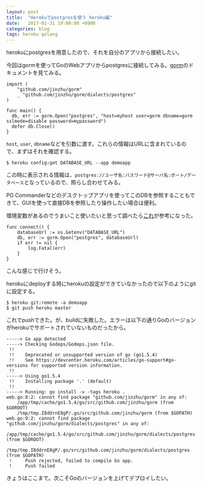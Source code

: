 ```yaml
---
layout: post
title:  "Herokuでpostgresを使う heroku編"
date:   2017-01-31 19:00:00 +0900
categories: blog
tags: heroku golang
---
```

herokuにpostgresを用意したので、それを自分のアプリから接続したい。

今回はgormを使ってGoのWebアプリからpostgresに接続してみる。[gorm](http://jinzhu.me/gorm/database.html#connecting-to-a-database)のドキュメントを見てみる。

```golang
import (
    "github.com/jinzhu/gorm"
    _ "github.com/jinzhu/gorm/dialects/postgres"
)

func main() {
  db, err := gorm.Open("postgres", "host=myhost user=gorm dbname=gorm sslmode=disable password=mypassword")
  defer db.Close()
}
```

`host`, `user`, `dbname`などを引数に渡す。これらの情報はURLに含まれているので、まずはそれを確認する。

```shell
$ heroku config:get DATABASE_URL --app demoapp
```

この時に表示される情報は、`postgres://ユーザ名:パスワード@サーバ名:ポート/データベース`となっているので、照らし合わせてみる。

PG Commanderなどのデスクトップアプリを使ってこのDBを参照することもできて、GUIを使って直接DBを参照したり操作したい場合は便利。

環境変数があるのでうまいこと使いたいと思って調べたら[これ](http://stackoverflow.com/questions/36816553/how-to-properly-define-a-gorm-db-interface)が参考になった。

```golang
func connect() {
    databaseUrl := os.Getenv("DATABASE_URL")
    db, err := gorm.Open("postgres", databaseUrl)
    if err != nil {
        log.Fatal(err)
    }
}
```
こんな感じで行けそう。


herokuにdeployする時にherokuの設定ができていなかったので以下のようにgitに設定する。

```shell
$ heroku git:remote -a demoapp
$ git push heroku master
```

これでpushできた。が、buildに失敗した。エラーは以下の通りGoのバージョンがherokuでサポートされていないものだったから。

```
-----> Go app detected
-----> Checking Godeps/Godeps.json file.
 !!    
 !!    Deprecated or unsupported version of go (go1.5.4)
 !!    See https://devcenter.heroku.com/articles/go-support#go-versions for supported version information.
 !!    
-----> Using go1.5.4
 !!    Installing package '.' (default)
 !!    
-----> Running: go install -v -tags heroku . 
web.go:8:2: cannot find package "github.com/jinzhu/gorm" in any of:
	/app/tmp/cache/go1.5.4/go/src/github.com/jinzhu/gorm (from $GOROOT)
	/tmp/tmp.I8ddrnE8gP/.go/src/github.com/jinzhu/gorm (from $GOPATH)
web.go:9:2: cannot find package "github.com/jinzhu/gorm/dialects/postgres" in any of:
	/app/tmp/cache/go1.5.4/go/src/github.com/jinzhu/gorm/dialects/postgres (from $GOROOT)
	/tmp/tmp.I8ddrnE8gP/.go/src/github.com/jinzhu/gorm/dialects/postgres (from $GOPATH)
 !     Push rejected, failed to compile Go app.
 !     Push failed
```

きょうはここまで。次こそGoのバージョンを上げてデプロイしたい。